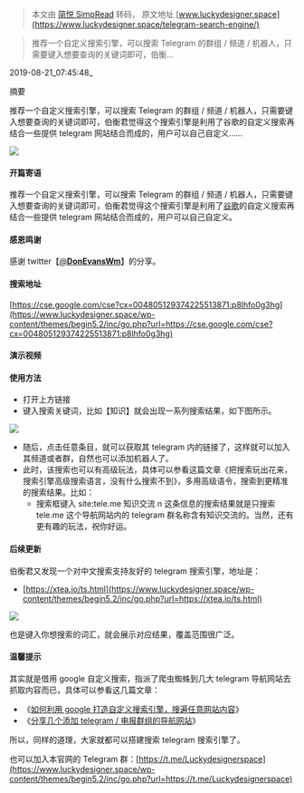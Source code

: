 > 本文由 [简悦 SimpRead](http://ksria.com/simpread/) 转码， 原文地址 [www.luckydesigner.space](https://www.luckydesigner.space/telegram-search-engine/)

> 推荐一个自定义搜索引擎，可以搜索 Telegram 的群组 / 频道 / 机器人，只需要键入想要查询的关键词即可，伯衡…

2019-08-21_07:45:48_[](#)

摘要

推荐一个自定义搜索引擎，可以搜索 Telegram 的群组 / 频道 / 机器人，只需要键入想要查询的关键词即可，伯衡君觉得这个搜索引擎是利用了谷歌的自定义搜索再结合一些提供 telegram 网站结合而成的，用户可以自己自定义……

![](https://www.luckydesigner.space/wp-content/uploads/2021/01/telegramsearchenginee.jpg)

#### 开篇寄语

推荐一个自定义搜索引擎，可以搜索 Telegram 的群组 / 频道 / 机器人，只需要键入想要查询的关键词即可，伯衡君觉得这个搜索引擎是利用了[谷歌](https://www.luckydesigner.space/tag/google/ "查看与 谷歌 相关的文章")的自定义搜索再结合一些提供 telegram 网站结合而成的，用户可以自己自定义。

#### 感恩鸣谢

感谢 twitter【[@**DonEvansWm**](https://www.luckydesigner.space/wp-content/themes/begin5.2/inc/go.php?url=https://twitter.com/DonEvansWm)】的分享。

#### 搜索地址

[https://cse.google.com/cse?cx=004805129374225513871:p8lhfo0g3hg](https://www.luckydesigner.space/wp-content/themes/begin5.2/inc/go.php?url=https://cse.google.com/cse?cx=004805129374225513871:p8lhfo0g3hg)

#### 演示视频

#### 使用方法

*   打开上方链接
*   键入搜索关键词，比如【知识】就会出现一系列搜索结果，如下图所示。

![](https://www.luckydesigner.space/wp-content/uploads/2021/01/312adac31c41577bb0cc6095e7679650.png)

*   随后，点击任意条目，就可以获取其 telegram 内的链接了，这样就可以加入其频道或者群，自然也可以添加机器人了。
*   此时，该搜索也可以有高级玩法，具体可以参看这篇文章《把搜索玩出花来，搜索引擎高级搜索语言，没有什么搜索不到》，多用高级语令，搜索到更精准的搜索结果。比如：
    *   搜索框键入 site:tele.me 知识交流 n 这条信息的搜索结果就是只搜索 tele.me 这个导航网站内的 telegram 群名称含有知识交流的。当然，还有更有趣的玩法，祝你好运。

#### 后续更新

伯衡君又发现一个对中文搜索支持友好的 telegram 搜索引擎，地址是：

*   [https://xtea.io/ts.html](https://www.luckydesigner.space/wp-content/themes/begin5.2/inc/go.php?url=https://xtea.io/ts.html)

![](https://www.luckydesigner.space/wp-content/uploads/2021/01/telegramsearchenginee2-1024x542.png)

也是键入你想搜索的词汇，就会展示对应结果，覆盖范围很广泛。

#### 温馨提示

其实就是借用 google 自定义搜索，指派了爬虫蜘蛛到几大 telegram 导航网站去抓取内容而已，具体可以参看这几篇文章：

*   《[如何利用 google 打造自定义搜索引擎，搜遍任意网站内容](https://www.luckydesigner.space/googleanythingbyyourself/)》
*   《[分享几个添加 telegram / 电报群组的导航网站](https://www.luckydesigner.space/sharetelegramgroupsguide/)》

所以，同样的道理，大家就都可以搭建搜索 telegram 搜索引擎了。

也可以加入本官网的 Telegram 群：[https://t.me/Luckydesignerspace](https://www.luckydesigner.space/wp-content/themes/begin5.2/inc/go.php?url=https://t.me/Luckydesignerspace)